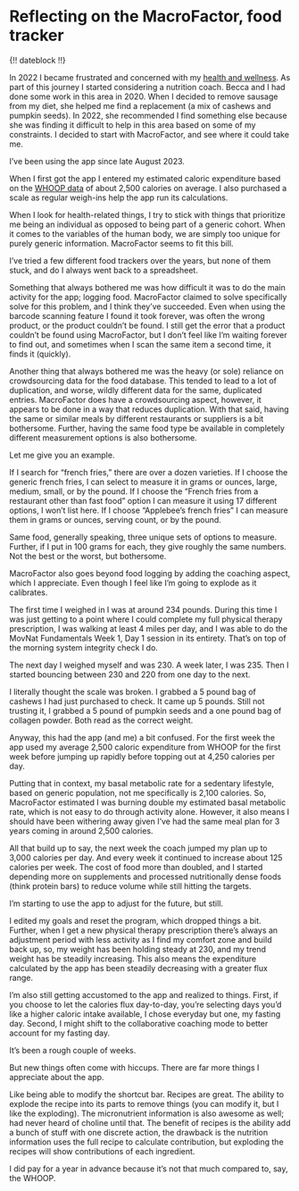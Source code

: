# Reflecting on the MacroFactor, food tracker

{!! dateblock !!}

In 2022 I became frustrated and concerned with my [health and wellness](/experiences/health-and-wellness/). As part of this journey I started considering a nutrition coach. Becca and I had done some work in this area in 2020. When I decided to remove sausage from my diet, she helped me find a replacement (a mix of cashews and pumpkin seeds). In 2022, she recommended I find something else because she was finding it difficult to help in this area based on some of my constraints. I decided to start with MacroFactor, and see where it could take me.

I’ve been using the app since late August 2023.

When I first got the app I entered my estimated caloric expenditure based on the [WHOOP data](/examinations/whoop-health-monitor/) of about 2,500 calories on average. I also purchased a scale as regular weigh-ins help the app run its calculations.

When I look for health-related things, I try to stick with things that prioritize me being an individual as opposed to being part of a generic cohort. When it comes to the variables of the human body, we are simply too unique for purely generic information. MacroFactor seems to fit this bill.

I’ve tried a few different food trackers over the years, but none of them stuck, and do I always went back to a spreadsheet. 

Something that always bothered me was how difficult it was to do the main activity for the app; logging food. MacroFactor claimed to solve specifically solve for this problem, and I think they’ve succeeded. Even when using the barcode scanning feature I found it took forever, was often the wrong product, or the product couldn’t be found. I still get the error that a product couldn’t be found using MacroFactor, but I don’t feel like I’m waiting forever to find out, and sometimes when I scan the same item a second time, it finds it (quickly).

Another thing that always bothered me was the heavy (or sole) reliance on crowdsourcing data for the food database. This tended to lead to a lot of duplication, and worse, wildly different data for the same, duplicated entries. MacroFactor does have a crowdsourcing aspect, however, it appears to be done in a way that reduces duplication. With that said, having the same or similar meals by different restaurants or suppliers is a bit bothersome. Further, having the same food type be available in completely different measurement options is also bothersome.

Let me give you an example.

If I search for “french fries,” there are over a dozen varieties. If I choose the generic french fries, I can select to measure it in grams or ounces, large, medium, small, or by the pound. If I choose the “French fries from a restaurant other than fast food” option I can measure it using 17 different options, I won’t list here. If I choose “Applebee’s french fries” I can measure them in grams or ounces, serving count, or by the pound.

Same food, generally speaking, three unique sets of options to measure. Further, if I put in 100 grams for each, they give roughly the same numbers. Not the best or the worst, but bothersome.

MacroFactor also goes beyond food logging by adding the coaching aspect, which I appreciate. Even though I feel like I’m going to explode as it calibrates.

The first time I weighed in I was at around 234 pounds. During this time I was just getting to a point where I could complete my full physical therapy prescription, I was walking at least 4 miles per day, and I was able to do the MovNat Fundamentals Week 1, Day 1 session in its entirety. That’s on top of the morning system integrity check I do. 

The next day I weighed myself and was 230. A week later, I was 235. Then I started bouncing between 230 and 220 from one day to the next.

I literally thought the scale was broken. I grabbed a 5 pound bag of cashews I had just purchased to check. It came up 5 pounds. Still not trusting it, I grabbed a 5 pound of pumpkin seeds and a one pound bag of collagen powder. Both read as the correct weight.

Anyway, this had the app (and me) a bit confused. For the first week the app used my average 2,500 caloric expenditure from WHOOP for the first week before jumping up rapidly before topping out at 4,250 calories per day.

Putting that in context, my basal metabolic rate for a sedentary lifestyle, based on generic population, not me specifically is 2,100 calories. So, MacroFactor estimated I was burning double my estimated basal metabolic rate, which is not easy to do through activity alone. However, it also means I should have been withering away given I’ve had the same meal plan for 3 years coming in around 2,500 calories.

All that build up to say, the next week the coach jumped my plan up to 3,000 calories per day. And every week it continued to increase about 125 calories per week. The cost of food more than doubled, and I started depending more on supplements and processed nutritionally dense foods (think protein bars) to reduce volume while still hitting the targets.

I’m starting to use the app to adjust for the future, but still.

I edited my goals and reset the program, which dropped things a bit. Further, when I get a new physical therapy prescription there’s always an adjustment period with less activity as I find my comfort zone and build back up, so, my weight has been holding steady at 230, and my trend weight has be steadily increasing. This also means the expenditure calculated by the app has been steadily decreasing with a greater flux range.

I’m also still getting accustomed to the app and realized to things. First, if you choose to let the calories flux day-to-day, you’re selecting days you’d like a higher caloric intake available, I chose everyday but one, my fasting day. Second, I might shift to the collaborative coaching mode to better account for my fasting day.

It’s been a rough couple of weeks.

But new things often come with hiccups. There are far more things I appreciate about the app.

Like being able to modify the shortcut bar. Recipes are great. The ability to explode the recipe into its parts to remove things (you can modify it, but I like the exploding). The micronutrient information is also awesome as well; had never heard of choline until that. The benefit of recipes is the ability add a bunch of stuff with one discrete action, the drawback is the nutrition information uses the full recipe to calculate contribution, but exploding the recipes will show contributions of each ingredient.

I did pay for a year in advance because it’s not that much compared to, say, the WHOOP.

